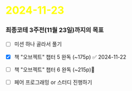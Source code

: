 # <span style="color:yellow">2024-11-23</span>

### 최종코테 3주전(11월 23일)까지의 목표
- [ ] 미션 하나 골라서 풀기
- [x] 책 "오브젝트" 챕터 5 완독 (~175p) ✅ 2024-11-22
- [ ] 책 "오브젝트" 챕터 6 완독 (~215p)
- [ ] 페어 프로그래밍 or 스터디 진행하기

